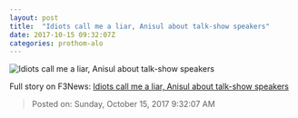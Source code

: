 ```yaml
---
layout: post
title:  "Idiots call me a liar, Anisul about talk-show speakers"
date: 2017-10-15 09:32:07Z
categories: prothom-alo
---
```


![Idiots call me a liar, Anisul about talk-show speakers](http://en.prothom-alo.com/contents/cache/images/1200x630x1/uploads/media/2017/10/15/840c70727cedccfbcd4614a69d7de56b-Untitled-5.jpg?jadewits_media_id=152197)




Full story on F3News: [Idiots call me a liar, Anisul about talk-show speakers](http://www.f3nws.com/n/NJ4PmE)

> Posted on: Sunday, October 15, 2017 9:32:07 AM
